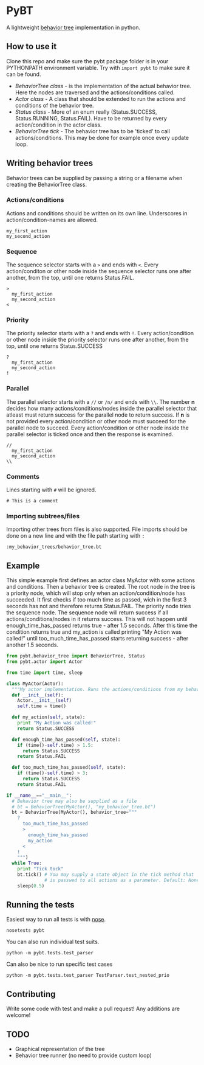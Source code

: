 # PyBT
A lightweight [behavior tree](http://www.altdevblogaday.com/2011/02/24/introduction-to-behavior-trees/) implementation in python.

## How to use it
Clone this repo and make sure the pybt package folder is in your PYTHONPATH environment variable. Try with `import pybt` to make sure it can be found.

- *BehaviorTree class* - is the implementation of the actual behavior tree. Here the nodes
are traversed and the actions/conditions called.
- *Actor class* - A class that should be extended to run the actions and conditions of the behavior tree.
- *Status class* - More of an enum really (Status.SUCCESS, Status.RUNNING, Status.FAIL). Have to be returned by every action/condition in the actor class.
- *BehaviorTree tick* - The behavior tree has to be 'ticked' to call actions/conditions. This may be done for example once every update loop.

## Writing behavior trees
Behavior trees can be supplied by passing a string or a filename when creating the BehaviorTree class.

### Actions/conditions
Actions and conditions should be written on its own line. Underscores in action/condition-names are allowed.

    my_first_action
    my_second_action

### Sequence
The sequence selector starts with a `>` and ends with `<`. Every action/conditon or other node inside the sequence selector runs one after another, from the top, until one returns Status.FAIL.

    >
      my_first_action
      my_second_action
    <

### Priority
The priority selector starts with a `?` and ends with `!`. Every action/condition or other node inside the priority selector runs one after another, from the top, until one returns Status.SUCCESS

    ?
      my_first_action
      my_second_action
    !

### Parallel
The parallel selector starts with a `//` or `/n/` and ends with `\\`. The number **n** decides how many actions/conditions/nodes inside the parallel selector that atleast must return success for the parallel node to return success. If **n** is not provided every action/condition or other node must succeed for the parallel node to succeed. Every action/condition or other node inside the parallel selector is ticked once and then the response is examined.

    //
      my_first_action
      my_second_action
    \\

### Comments
Lines starting with `#` will be ignored.

    # This is a comment

### Importing subtrees/files
Importing other trees from files is also supported. File imports should be done on a new line and with the file path starting with `:`

    :my_behavior_trees/behavior_tree.bt

## Example
This simple example first defines an actor class MyActor with some actions and conditions. Then a behavior tree is created. The root node in the tree is a priority node, which will stop only when an action/condition/node has succeeded. It first checks if too much time as passed, wich in the first 3 seconds has not and therefore returns Status.FAIL. The priority node tries the sequence node. The sequence node will return success if all actions/conditions/nodes in it returns success. This will not happen until enough_time_has_passed returns true - after 1.5 seconds. After this time the condition returns true and my_action is called printing "My Action was called!" until too_much_time_has_passed starts returning success - after another 1.5 seconds.

```python
from pybt.behavior_tree import BehaviorTree, Status
from pybt.actor import Actor

from time import time, sleep

class MyActor(Actor):
  """My actor implementation. Runs the actions/conditions from my behavior tree!"""
  def __init__(self):
    Actor.__init__(self)
    self.time = time()

  def my_action(self, state):
    print "My Action was called!"
    return Status.SUCCESS

  def enough_time_has_passed(self, state):
    if (time()-self.time) > 1.5:
      return Status.SUCCESS
    return Status.FAIL

  def too_much_time_has_passed(self, state):
    if (time()-self.time) > 3:
      return Status.SUCCESS
    return Status.FAIL

if __name__=="__main__":
  # Behavior tree may also be supplied as a file
  # bt = BehaviorTree(MyActor(), "my_behavior_tree.bt")
  bt = BehaviorTree(MyActor(), behavior_tree="""
    ?
      too_much_time_has_passed
      >
        enough_time_has_passed
        my_action
      <
    !
    """)
  while True:
    print "Tick tock"
    bt.tick() # You may supply a state object in the tick method that
              # is passwed to all actions as a parameter. Default: None
    sleep(0.5)
```

## Running the tests
Easiest way to run all tests is with [nose](https://nose.readthedocs.org/en/latest/).

    nosetests pybt

You can also run individual test suits.

    python -m pybt.tests.test_parser

Can also be nice to run specific test cases

    python -m pybt.tests.test_parser TestParser.test_nested_prio

## Contributing
Write some code with test and make a pull request! Any additions are welcome!

## TODO
- Graphical representation of the tree
- Behavior tree runner (no need to provide custom loop)

